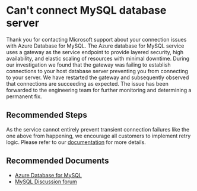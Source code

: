 <properties
	pageTitle="Server unavailable"
	description="RCA - Server unavailable"
	infoBubbleText="Found recent connection failure. See details on the right"
	service="microsoft.dbformysql"
	resource="dbformysql"
	authors="janeng"
	ms.author="jan-eng"
	displayOrder="100"
	articleId="dbformysql-asc-40613-16"
	diagnosticScenario="OrcasMySQLGatewayCannotStartProxyConneciton"
	selfHelpType="rca"
	supportTopicIds="32628367"
	resourceTags="windows, linux"
	productPesIds="16221"
	cloudEnvironments="public, Fairfax"
	ownershipId="AzureData_AzureDatabaseforMySQL"
/>
# Can't connect MySQL database server

<!--issueDescription-->
Thank you for contacting Microsoft support about your connection issues with Azure Database for MySQL. The Azure database for MySQL service uses a gateway as the service endpoint to provide layered security, high availability, and elastic scaling of resources with minimal downtime. During our investigation we found that the gateway was failing to establish connections to your host database server preventing you from connecting to your server. We have restarted the gateway and subsequently observed that connections are succeeding as expected. The issue has been forwarded to the engineering team for further monitoring and determining a permanent fix.
<!--/issueDescription-->

## **Recommended Steps**

As the service cannot entirely prevent transient connection failures like the one above from happening, we encourage all customers to implement retry logic. Please refer to our [documentation](https://docs.microsoft.com/azure/mysql/concepts-connectivity) for more details.

## **Recommended Documents**

* [Azure Database for MySQL](https://azure.microsoft.com/services/mysql/)
* [MySQL Discussion forum](https://social.msdn.microsoft.com/Forums/home?forum=AzureDatabaseforMySQL)
